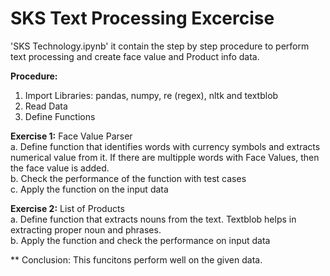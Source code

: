# SKS Text Processing Excercise

'SKS Technology.ipynb' it contain the step by step procedure to perform text processing and create face value and Product info data.

**Procedure:**
1. Import Libraries: pandas, numpy, re (regex), nltk and textblob
2. Read Data
3. Define Functions

**Exercise 1:** Face Value Parser <br>
a. Define function that identifies words with currency symbols and extracts numerical value from it. If there are multipple words with Face Values, then the face value is added. <br>
b. Check the performance of the function with test cases<br>
c. Apply the function on the input data<br>

**Exercise 2:** List of Products<br>
a. Define function that extracts nouns from the text. Textblob helps in extracting proper noun and phrases.<br>
b. Apply the function and check the performance on input data<br>

** Conclusion:
This funcitons perform well on the given data.
